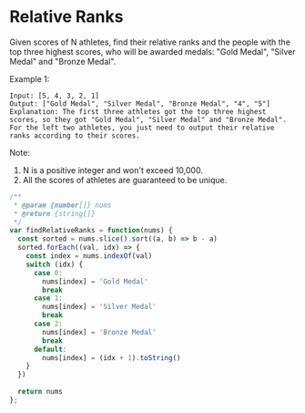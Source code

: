 # Relative Ranks

Given scores of N athletes, find their relative ranks and the people with the top three highest scores, who will be awarded medals: "Gold Medal", "Silver Medal" and "Bronze Medal".

Example 1:

    Input: [5, 4, 3, 2, 1]
    Output: ["Gold Medal", "Silver Medal", "Bronze Medal", "4", "5"]
    Explanation: The first three athletes got the top three highest scores, so they got "Gold Medal", "Silver Medal" and "Bronze Medal". 
    For the left two athletes, you just need to output their relative ranks according to their scores.

Note:
  1. N is a positive integer and won't exceed 10,000.
  2. All the scores of athletes are guaranteed to be unique.


```JavaScript
/**
 * @param {number[]} nums
 * @return {string[]}
 */
var findRelativeRanks = function(nums) {
  const sorted = nums.slice().sort((a, b) => b - a)
  sorted.forEach((val, idx) => {
    const index = nums.indexOf(val)
    switch (idx) {
      case 0:
        nums[index] = 'Gold Medal'
        break
      case 1:
        nums[index] = 'Silver Medal'
        break
      case 2:
        nums[index] = 'Bronze Medal'
        break
      default:
        nums[index] = (idx + 1).toString()
    }
  })
  
  return nums
};
```